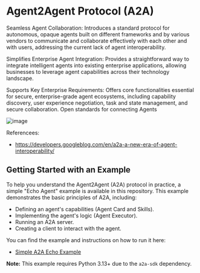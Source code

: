 # Agent2Agent Protocol (A2A)

Seamless Agent Collaboration: Introduces a standard protocol for autonomous, opaque agents built on different frameworks and by various vendors to communicate and collaborate effectively with each other and with users, addressing the current lack of agent interoperability.

Simplifies Enterprise Agent Integration: Provides a straightforward way to integrate intelligent agents into existing enterprise applications, allowing businesses to leverage agent capabilities across their technology landscape.

Supports Key Enterprise Requirements: Offers core functionalities essential for secure, enterprise-grade agent ecosystems, including capability discovery, user experience negotiation, task and state management, and secure collaboration. Open standards for connecting Agents

![image](https://github.com/user-attachments/assets/bf0d06a2-c966-4681-9131-9b3c503f4395)

Referencees:
- https://developers.googleblog.com/en/a2a-a-new-era-of-agent-interoperability/ 


## Getting Started with an Example

To help you understand the Agent2Agent (A2A) protocol in practice, a simple "Echo Agent" example is available in this repository. This example demonstrates the basic principles of A2A, including:

*   Defining an agent's capabilities (Agent Card and Skills).
*   Implementing the agent's logic (Agent Executor).
*   Running an A2A server.
*   Creating a client to interact with the agent.

You can find the example and instructions on how to run it here:
*   [Simple A2A Echo Example](./a2a_example/README.md)

**Note:** This example requires Python 3.13+ due to the `a2a-sdk` dependency.
